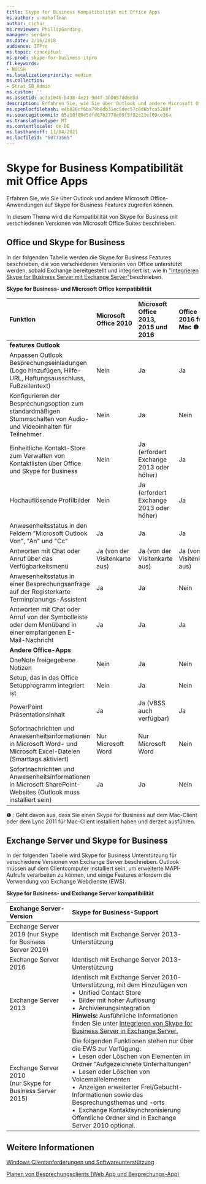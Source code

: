 ```yaml
---
title: Skype for Business Kompatibilität mit Office Apps
ms.author: v-mahoffman
author: cichur
ms.reviewer: PhillipGarding
manager: serdars
ms.date: 2/16/2018
audience: ITPro
ms.topic: conceptual
ms.prod: skype-for-business-itpro
f1.keywords:
- NOCSH
ms.localizationpriority: medium
ms.collection:
- Strat_SB_Admin
ms.custom: ''
ms.assetid: ac3a1046-b438-4e21-9d4f-3b0057dd685d
description: Erfahren Sie, wie Sie über Outlook und andere Microsoft Office-Anwendungen auf Skype for Business Features zugreifen können.
ms.openlocfilehash: e4b826cf6ba79b8db31ec5dec57c8d6bfca5280f
ms.sourcegitcommit: 65a10f80e5dfd67b2778e09f5f92c21ef09ce36a
ms.translationtype: MT
ms.contentlocale: de-DE
ms.lasthandoff: 11/04/2021
ms.locfileid: "60773565"
---
```

# <a name="skype-for-business-compatibility-with-office-apps"></a>Skype for Business Kompatibilität mit Office Apps
 
Erfahren Sie, wie Sie über Outlook und andere Microsoft Office-Anwendungen auf Skype for Business Features zugreifen können.
  
In diesem Thema wird die Kompatibilität von Skype for Business mit verschiedenen Versionen von Microsoft Office Suites beschrieben. 
  
## <a name="office-and-skype-for-business"></a>Office und Skype for Business

In der folgenden Tabelle werden die Skype for Business Features beschrieben, die von verschiedenen Versionen von Office unterstützt werden, sobald Exchange bereitgestellt und integriert ist, wie in ["Integrieren Skype for Business Server mit Exchange Server"](../../deploy/integrate-with-exchange-server/integrate-with-exchange-server.md)beschrieben.
  
**Skype for Business- und Microsoft Office kompatibilität**

|**Funktion**|**Microsoft Office 2010**|**Microsoft Office 2013, 2015 und 2016**|**Office 2016 für Mac** &#x2776; |
|:-----|:-----|:-----|:-----|
|**features Outlook** ||||
|Anpassen Outlook Besprechungseinladungen (Logo hinzufügen, Hilfe-URL, Haftungsausschluss, Fußzeilentext)  |Nein  |Ja   |Ja|
|Konfigurieren der Besprechungsoption zum standardmäßigen Stummschalten von Audio- und Videoinhalten für Teilnehmer    |Nein    |Ja    |Nein    |
|Einheitliche Kontakt-Store zum Verwalten von Kontaktlisten über Office und Skype for Business    |Nein    |Ja (erfordert Exchange 2013 oder höher)    |Ja    |
|Hochauflösende Profilbilder    |Nein    |Ja (erfordert Exchange 2013 oder höher)    |Ja    |
|Anwesenheitsstatus in den Feldern "Microsoft Outlook Von", "An" und "Cc"    |Ja    |Ja    |Ja    |
|Antworten mit Chat oder Anruf über das Verfügbarkeitsmenü    |Ja (von der Visitenkarte aus)    |Ja (von der Visitenkarte aus)    |Ja (von der Visitenkarte aus)    |
|Anwesenheitsstatus in einer Besprechungsanfrage auf der Registerkarte Terminplanungs-Assistent    |Ja    |Ja    |Nein    |
|Antworten mit Chat oder Anruf von der Symbolleiste oder dem Menüband in einer empfangenen E-Mail-Nachricht    |Ja    |Ja    |Ja    |
|**Andere Office-Apps**   ||||
|OneNote freigegebene Notizen    |Nein    |Ja    |Nein    |
|Setup, das in das Office Setupprogramm integriert ist    |Nein    |Ja    |Nein    |
|PowerPoint Präsentationsinhalt    |Ja    |Ja (VBSS auch verfügbar)    |Ja    |
|Sofortnachrichten und Anwesenheitsinformationen in Microsoft Word- und Microsoft Excel-Dateien (Smarttags aktiviert)    |Nur Microsoft Word    |Nur Microsoft Word    |Nein    |
|Sofortnachrichten und Anwesenheitsinformationen in Microsoft SharePoint-Websites (Outlook muss installiert sein)    |Ja    |Ja    |Nein    |
   
&#x2776; : Geht davon aus, dass Sie einen Skype for Business auf dem Mac-Client oder dem Lync 2011 für Mac-Client installiert haben und derzeit ausführen.
  
## <a name="exchange-server-and-skype-for-business"></a>Exchange Server und Skype for Business

In der folgenden Tabelle wird Skype for Business Unterstützung für verschiedene Versionen von Exchange Server beschrieben. Outlook müssen auf dem Clientcomputer installiert sein, um erweiterte MAPI-Aufrufe verarbeiten zu können, und einige Features erfordern die Verwendung von Exchange Webdienste (EWS).
  
**Skype for Business- und Exchange Server kompatibilität**

|**Exchange Server-Version**|**Skype for Business-Support**|
|:-----|:-----|
|Exchange Server 2019 (nur Skype for Business Server 2019) |Identisch mit Exchange Server 2013-Unterstützung    |
|Exchange Server 2016    |Identisch mit Exchange Server 2013-Unterstützung  <br/> |
|Exchange Server 2013  <br/> |Identisch mit Exchange Server 2010-Unterstützung, mit dem Hinzufügen von  <br/>&bull;&nbsp;&nbsp;Unified Contact Store  <br/>&bull;&nbsp;&nbsp;Bilder mit hoher Auflösung  <br/>&bull;&nbsp;&nbsp;Archivierungsintegration  <br/> **Hinweis:** Ausführliche Informationen finden Sie unter [Integrieren von Skype for Business Server in Exchange Server.](../../deploy/integrate-with-exchange-server/integrate-with-exchange-server.md)  <br/> |
|Exchange Server 2010  <br/>(nur Skype for Business Server 2015) |Die folgenden Funktionen stehen nur über die EWS zur Verfügung:  <br/>&bull;&nbsp;&nbsp;Lesen oder Löschen von Elementen im Ordner "Aufgezeichnete Unterhaltungen"  <br/>&bull;&nbsp;&nbsp;Lesen oder Löschen von Voicemailelementen  <br/>&bull;&nbsp;&nbsp;Anzeigen erweiterter Frei/Gebucht-Informationen sowie des Besprechungsthemas und -orts  <br/>&bull;&nbsp;&nbsp;Exchange Kontaktsynchronisierung  <br/> Öffentliche Ordner sind in Exchange Server 2010 optional.  <br/> |
   
## <a name="see-also"></a>Weitere Informationen
 
[Windows Clientanforderungen und Softwareunterstützung](windows-requirements.md)
  
[Planen von Besprechungsclients (Web App und Besprechungs-App)](meetings-clients.md)

